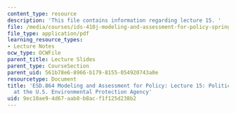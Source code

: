 ```yaml
---
content_type: resource
description: 'This file contains information regarding lecture 15. '
file: /media/courses/ids-410j-modeling-and-assessment-for-policy-spring-2013/9ec10ae94d67aab8b8acf1f125d238b2_MITESD_864S13_lecture15.pdf
file_type: application/pdf
learning_resource_types:
- Lecture Notes
ocw_type: OCWFile
parent_title: Lecture Slides
parent_type: CourseSection
parent_uid: 561b78e6-8966-b179-8155-054920743a0e
resourcetype: Document
title: 'ESD.864 Modeling and Assessment for Policy: Lecture 15: Politics and Modeling
  at the U.S. Environmental Protection Agency'
uid: 9ec10ae9-4d67-aab8-b8ac-f1f125d238b2
---
```

